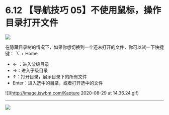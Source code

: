 # 6.12 【导航技巧 05】不使用鼠标，操作目录打开文件

![](http://image.iswbm.com/20200804124133.png)

在隐藏目录树的情况下，如果你想切换到一个还未打开的文件，你可以试一下快捷键： ⌥ + Home

- ← ：进入父级目录
- →：进入子级目录
- ↑：打开目录，展示目录下的所有文件
- Enter：进入选中的目录，或者打开选中的文件

![](http://image.iswbm.com/Kapture 2020-08-29 at 14.36.24.gif)



---

![](http://image.iswbm.com/20200607174235.png)